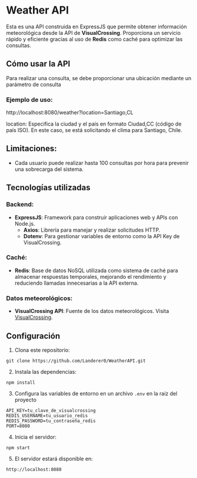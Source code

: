 # Weather API

Esta es una API construida en ExpressJS que permite obtener información meteorológica desde la API de **VisualCrossing**. Proporciona un servicio rápido y eficiente gracias al uso de **Redis** como caché para optimizar las consultas.

## Cómo usar la API

Para realizar una consulta, se debe proporcionar una ubicación mediante un parámetro de consulta

### Ejemplo de uso:

http://localhost:8080/weather?location=Santiago,CL

location: Especifica la ciudad y el país en formato Ciudad,CC (código de país ISO).
En este caso, se está solicitando el clima para Santiago, Chile.

## Limitaciones:

- Cada usuario puede realizar hasta 100 consultas por hora para prevenir una sobrecarga del sistema.

## Tecnologías utilizadas

### Backend:

- **ExpressJS**: Framework para construir aplicaciones web y APIs con Node.js.
    - **Axios**: Librería para manejar y realizar solicitudes HTTP.
    - **Dotenv**: Para gestionar variables de entorno como la API Key de VisualCrossing.
### Caché:
- **Redis**: Base de datos NoSQL utilizada como sistema de caché para almacenar respuestas temporales, mejorando el rendimiento y reduciendo llamadas innecesarias a la API externa.
### Datos meteorológicos:
- **VisualCrossing API**: Fuente de los datos meteorológicos. Visita [VisualCrossing](https://www.visualcrossing.com).

## Configuración

1. Clona este repositorio:
```
git clone https://github.com/Landerer0/WeatherAPI.git
```

2. Instala las dependencias:
```
npm install
```

3. Configura las variables de entorno en un archivo `.env` en la raíz del proyecto
```
API_KEY=tu_clave_de_visualcrossing
REDIS_USERNAME=tu_usuario_redis
REDIS_PASSWORD=tu_contraseña_redis
PORT=8080
```

4. Inicia el servidor:
```
npm start
```

5. El servidor estará disponible en:
```
http://localhost:8080
```

